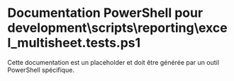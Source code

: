 # Documentation PowerShell pour development\scripts\reporting\excel_multisheet.tests.ps1

Cette documentation est un placeholder et doit être générée par un outil PowerShell spécifique.
